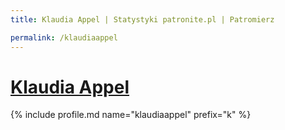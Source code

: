 ```yaml
---
title: Klaudia Appel | Statystyki patronite.pl | Patromierz

permalink: /klaudiaappel
---
```


# [Klaudia Appel](https://patronite.pl/klaudiaappel)

{% include profile.md name="klaudiaappel" prefix="k" %}

